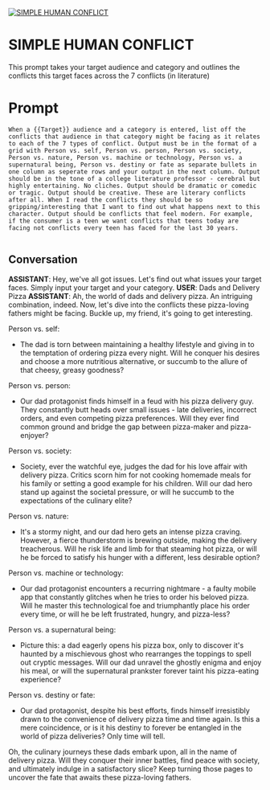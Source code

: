
[![SIMPLE HUMAN CONFLICT](https://flow-user-images.s3.us-west-1.amazonaws.com/prompt/nM2959dA7LoB2qKQiqQmj/1696368460258)]()
# SIMPLE HUMAN CONFLICT 
This prompt takes your target audience and category and outlines the conflicts this target faces across the 7 conflicts (in literature)

# Prompt

```
When a {{Target}} audience and a category is entered, list off the conflicts that audience in that category might be facing as it relates to each of the 7 types of conflict. Output must be in the format of a grid with Person vs. self, Person vs. person, Person vs. society, Person vs. nature, Person vs. machine or technology, Person vs. a supernatural being, Person vs. destiny or fate as separate bullets in one column as seperate rows and your output in the next column. Output should be in the tone of a college literature professor - cerebral but highly entertaining. No cliches. Output should be dramatic or comedic or tragic. Output should be creative. These are literary conflicts after all. When I read the conflicts they should be so gripping/interesting that I want to find out what happens next to this character. Output should be conflicts that feel modern. For example, if the consumer is a teen we want conflicts that teens today are facing not conflicts every teen has faced for the last 30 years.


```

## Conversation

**ASSISTANT**: Hey, we've all got issues. Let's find out what issues your target faces. Simply input your target and your category.
**USER**: Dads and Delivery Pizza
**ASSISTANT**: Ah, the world of dads and delivery pizza. An intriguing combination, indeed. Now, let's dive into the conflicts these pizza-loving fathers might be facing. Buckle up, my friend, it's going to get interesting.



Person vs. self:

- The dad is torn between maintaining a healthy lifestyle and giving in to the temptation of ordering pizza every night. Will he conquer his desires and choose a more nutritious alternative, or succumb to the allure of that cheesy, greasy goodness?



Person vs. person:

- Our dad protagonist finds himself in a feud with his pizza delivery guy. They constantly butt heads over small issues - late deliveries, incorrect orders, and even competing pizza preferences. Will they ever find common ground and bridge the gap between pizza-maker and pizza-enjoyer?



Person vs. society:

- Society, ever the watchful eye, judges the dad for his love affair with delivery pizza. Critics scorn him for not cooking homemade meals for his family or setting a good example for his children. Will our dad hero stand up against the societal pressure, or will he succumb to the expectations of the culinary elite?



Person vs. nature:

- It's a stormy night, and our dad hero gets an intense pizza craving. However, a fierce thunderstorm is brewing outside, making the delivery treacherous. Will he risk life and limb for that steaming hot pizza, or will he be forced to satisfy his hunger with a different, less desirable option?



Person vs. machine or technology:

- Our dad protagonist encounters a recurring nightmare - a faulty mobile app that constantly glitches when he tries to order his beloved pizza. Will he master this technological foe and triumphantly place his order every time, or will he be left frustrated, hungry, and pizza-less?



Person vs. a supernatural being:

- Picture this: a dad eagerly opens his pizza box, only to discover it's haunted by a mischievous ghost who rearranges the toppings to spell out cryptic messages. Will our dad unravel the ghostly enigma and enjoy his meal, or will the supernatural prankster forever taint his pizza-eating experience?



Person vs. destiny or fate:

- Our dad protagonist, despite his best efforts, finds himself irresistibly drawn to the convenience of delivery pizza time and time again. Is this a mere coincidence, or is it his destiny to forever be entangled in the world of pizza deliveries? Only time will tell.



Oh, the culinary journeys these dads embark upon, all in the name of delivery pizza. Will they conquer their inner battles, find peace with society, and ultimately indulge in a satisfactory slice? Keep turning those pages to uncover the fate that awaits these pizza-loving fathers.


